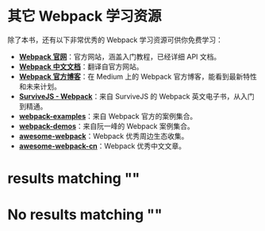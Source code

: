 
# 其它 Webpack 学习资源

除了本书，还有以下非常优秀的 Webpack 学习资源可供你免费学习： 

- **[Webpack 官网](https://webpack.js.org)**：官方网站，涵盖入门教程，已经详细 API 文档。
- **[Webpack 中文文档](https://doc.webpack-china.org/)**：翻译自官方网站。
- **[Webpack 官方博客](https://medium.com/webpack)**：在 Medium 上的 Webpack 官方博客，能看到最新特性和未来计划。
- **[SurviveJS - Webpack](https://survivejs.com/webpack/)**：来自 SurviveJS 的 Webpack 英文电子书，从入门到精通。
- **[webpack-examples](https://github.com/webpack/webpack/tree/master/examples)**：来自 Webpack 官方的案例集合。
- **[webpack-demos](https://github.com/ruanyf/webpack-demos)**：来自阮一峰的 Webpack 案例集合。
- **[awesome-webpack](https://github.com/webpack-contrib/awesome-webpack)**：Webpack 优秀周边生态收集。
- **[awesome-webpack-cn](https://github.com/webpack-china/awesome-webpack-cn)**：Webpack 优秀中文文章。

#  results matching ""

# No results matching ""
